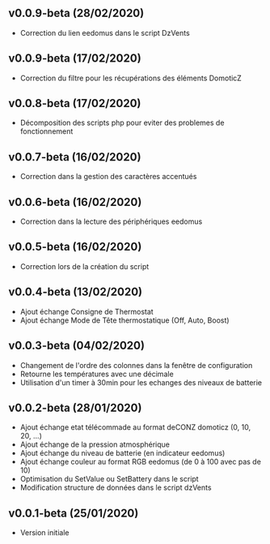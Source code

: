 ## v0.0.9-beta (28/02/2020)

* Correction du lien eedomus dans le script DzVents 

## v0.0.9-beta (17/02/2020)

* Correction du filtre pour les récupérations des éléments DomoticZ

## v0.0.8-beta (17/02/2020)

* Décomposition des scripts php pour eviter des problemes de fonctionnement

## v0.0.7-beta (16/02/2020)

* Correction dans la gestion des caractères accentués

## v0.0.6-beta (16/02/2020)

* Correction dans la lecture des périphériques eedomus

## v0.0.5-beta (16/02/2020)

* Correction lors de la création du script

## v0.0.4-beta (13/02/2020)

* Ajout échange Consigne de Thermostat
* Ajout échange Mode de Tête thermostatique (Off, Auto, Boost)

## v0.0.3-beta (04/02/2020)

* Changement de l'ordre des colonnes dans la fenêtre de configuration
* Retourne les températures avec une décimale
* Utilisation d'un timer à 30min pour les echanges des niveaux de batterie

## v0.0.2-beta (28/01/2020)

* Ajout échange etat télécommade au format deCONZ domoticz (0, 10, 20, ...)
* Ajout échange de la pression atmosphérique
* Ajout échange du niveau de batterie (en indicateur eedomus)
* Ajout échange couleur au format RGB eedomus (de 0 à 100 avec pas de 10)
* Optimisation du SetValue ou SetBattery dans le script
* Modification structure de données dans le script dzVents

## v0.0.1-beta (25/01/2020)

* Version initiale

